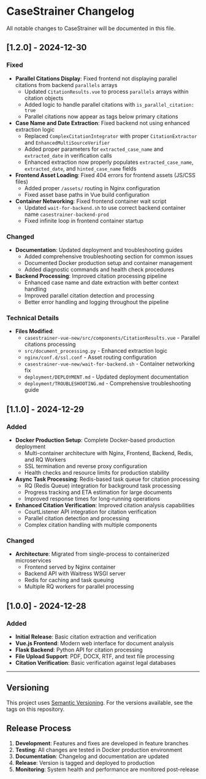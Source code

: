 # CaseStrainer Changelog

All notable changes to CaseStrainer will be documented in this file.

## [1.2.0] - 2024-12-30

### Fixed
- **Parallel Citations Display**: Fixed frontend not displaying parallel citations from backend `parallels` arrays
  - Updated `CitationResults.vue` to process `parallels` arrays within citation objects
  - Added logic to handle parallel citations with `is_parallel_citation: true`
  - Parallel citations now appear as tags below primary citations
- **Case Name and Date Extraction**: Fixed backend not using enhanced extraction logic
  - Replaced `ComplexCitationIntegrator` with proper `CitationExtractor` and `EnhancedMultiSourceVerifier`
  - Added proper parameters for `extracted_case_name` and `extracted_date` in verification calls
  - Enhanced extraction now properly populates `extracted_case_name`, `extracted_date`, and `hinted_case_name` fields
- **Frontend Asset Loading**: Fixed 404 errors for frontend assets (JS/CSS files)
  - Added proper `/assets/` routing in Nginx configuration
  - Fixed asset base paths in Vue build configuration
- **Container Networking**: Fixed frontend container wait script
  - Updated `wait-for-backend.sh` to use correct backend container name `casestrainer-backend-prod`
  - Fixed infinite loop in frontend container startup

### Changed
- **Documentation**: Updated deployment and troubleshooting guides
  - Added comprehensive troubleshooting section for common issues
  - Documented Docker production setup and container management
  - Added diagnostic commands and health check procedures
- **Backend Processing**: Improved citation processing pipeline
  - Enhanced case name and date extraction with better context handling
  - Improved parallel citation detection and processing
  - Better error handling and logging throughout the pipeline

### Technical Details
- **Files Modified**:
  - `casestrainer-vue-new/src/components/CitationResults.vue` - Parallel citations processing
  - `src/document_processing.py` - Enhanced extraction logic
  - `nginx/conf.d/ssl.conf` - Asset routing configuration
  - `casestrainer-vue-new/wait-for-backend.sh` - Container networking fix
  - `deployment/DEPLOYMENT.md` - Updated deployment documentation
  - `deployment/TROUBLESHOOTING.md` - Comprehensive troubleshooting guide

## [1.1.0] - 2024-12-29

### Added
- **Docker Production Setup**: Complete Docker-based production deployment
  - Multi-container architecture with Nginx, Frontend, Backend, Redis, and RQ Workers
  - SSL termination and reverse proxy configuration
  - Health checks and resource limits for production stability
- **Async Task Processing**: Redis-based task queue for citation processing
  - RQ (Redis Queue) integration for background task processing
  - Progress tracking and ETA estimation for large documents
  - Improved response times for long-running operations
- **Enhanced Citation Verification**: Improved citation analysis capabilities
  - CourtListener API integration for citation verification
  - Parallel citation detection and processing
  - Complex citation handling with multiple components

### Changed
- **Architecture**: Migrated from single-process to containerized microservices
  - Frontend served by Nginx container
  - Backend API with Waitress WSGI server
  - Redis for caching and task queuing
  - Multiple RQ workers for parallel processing

## [1.0.0] - 2024-12-28

### Added
- **Initial Release**: Basic citation extraction and verification
- **Vue.js Frontend**: Modern web interface for document analysis
- **Flask Backend**: Python API for citation processing
- **File Upload Support**: PDF, DOCX, RTF, and text file processing
- **Citation Verification**: Basic verification against legal databases

---

## Versioning

This project uses [Semantic Versioning](http://semver.org/). For the versions available, see the tags on this repository.

## Release Process

1. **Development**: Features and fixes are developed in feature branches
2. **Testing**: All changes are tested in Docker production environment
3. **Documentation**: Changelog and documentation are updated
4. **Release**: Version is tagged and deployed to production
5. **Monitoring**: System health and performance are monitored post-release 